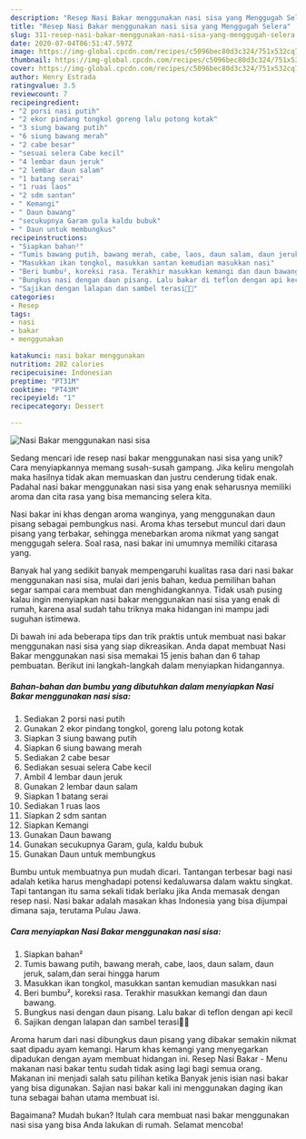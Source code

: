 ```yaml
---
description: "Resep Nasi Bakar menggunakan nasi sisa yang Menggugah Selera"
title: "Resep Nasi Bakar menggunakan nasi sisa yang Menggugah Selera"
slug: 311-resep-nasi-bakar-menggunakan-nasi-sisa-yang-menggugah-selera
date: 2020-07-04T06:51:47.597Z
image: https://img-global.cpcdn.com/recipes/c5096bec80d3c324/751x532cq70/nasi-bakar-menggunakan-nasi-sisa-foto-resep-utama.jpg
thumbnail: https://img-global.cpcdn.com/recipes/c5096bec80d3c324/751x532cq70/nasi-bakar-menggunakan-nasi-sisa-foto-resep-utama.jpg
cover: https://img-global.cpcdn.com/recipes/c5096bec80d3c324/751x532cq70/nasi-bakar-menggunakan-nasi-sisa-foto-resep-utama.jpg
author: Henry Estrada
ratingvalue: 3.5
reviewcount: 7
recipeingredient:
- "2 porsi nasi putih"
- "2 ekor pindang tongkol goreng lalu potong kotak"
- "3 siung bawang putih"
- "6 siung bawang merah"
- "2 cabe besar"
- "sesuai selera Cabe kecil"
- "4 lembar daun jeruk"
- "2 lembar daun salam"
- "1 batang serai"
- "1 ruas laos"
- "2 sdm santan"
- " Kemangi"
- " Daun bawang"
- "secukupnya Garam gula kaldu bubuk"
- " Daun untuk membungkus"
recipeinstructions:
- "Siapkan bahan²"
- "Tumis bawang putih, bawang merah, cabe, laos, daun salam, daun jeruk, salam,dan serai hingga harum"
- "Masukkan ikan tongkol, masukkan santan kemudian masukkan nasi"
- "Beri bumbu², koreksi rasa. Terakhir masukkan kemangi dan daun bawang."
- "Bungkus nasi dengan daun pisang. Lalu bakar di teflon dengan api kecil"
- "Sajikan dengan lalapan dan sambel terasi🤤🤤"
categories:
- Resep
tags:
- nasi
- bakar
- menggunakan

katakunci: nasi bakar menggunakan 
nutrition: 202 calories
recipecuisine: Indonesian
preptime: "PT31M"
cooktime: "PT43M"
recipeyield: "1"
recipecategory: Dessert

---
```



![Nasi Bakar menggunakan nasi sisa](https://img-global.cpcdn.com/recipes/c5096bec80d3c324/751x532cq70/nasi-bakar-menggunakan-nasi-sisa-foto-resep-utama.jpg)

Sedang mencari ide resep nasi bakar menggunakan nasi sisa yang unik? Cara menyiapkannya memang susah-susah gampang. Jika keliru mengolah maka hasilnya tidak akan memuaskan dan justru cenderung tidak enak. Padahal nasi bakar menggunakan nasi sisa yang enak seharusnya memiliki aroma dan cita rasa yang bisa memancing selera kita.

Nasi bakar ini khas dengan aroma wanginya, yang menggunakan daun pisang sebagai pembungkus nasi. Aroma khas tersebut muncul dari daun pisang yang terbakar, sehingga menebarkan aroma nikmat yang sangat menggugah selera. Soal rasa, nasi bakar ini umumnya memiliki citarasa yang.

Banyak hal yang sedikit banyak mempengaruhi kualitas rasa dari nasi bakar menggunakan nasi sisa, mulai dari jenis bahan, kedua pemilihan bahan segar sampai cara membuat dan menghidangkannya. Tidak usah pusing kalau ingin menyiapkan nasi bakar menggunakan nasi sisa yang enak di rumah, karena asal sudah tahu triknya maka hidangan ini mampu jadi suguhan istimewa.


Di bawah ini ada beberapa tips dan trik praktis untuk membuat nasi bakar menggunakan nasi sisa yang siap dikreasikan. Anda dapat membuat Nasi Bakar menggunakan nasi sisa memakai 15 jenis bahan dan 6 tahap pembuatan. Berikut ini langkah-langkah dalam menyiapkan hidangannya.

<!--inarticleads1-->

##### Bahan-bahan dan bumbu yang dibutuhkan dalam menyiapkan Nasi Bakar menggunakan nasi sisa:

1. Sediakan 2 porsi nasi putih
1. Gunakan 2 ekor pindang tongkol, goreng lalu potong kotak
1. Siapkan 3 siung bawang putih
1. Siapkan 6 siung bawang merah
1. Sediakan 2 cabe besar
1. Sediakan sesuai selera Cabe kecil
1. Ambil 4 lembar daun jeruk
1. Gunakan 2 lembar daun salam
1. Siapkan 1 batang serai
1. Sediakan 1 ruas laos
1. Siapkan 2 sdm santan
1. Siapkan  Kemangi
1. Gunakan  Daun bawang
1. Gunakan secukupnya Garam, gula, kaldu bubuk
1. Gunakan  Daun untuk membungkus


Bumbu untuk membuatnya pun mudah dicari. Tantangan terbesar bagi nasi adalah ketika harus menghadapi potensi kedaluwarsa dalam waktu singkat. Tapi tantangan itu sama sekali tidak berlaku jika Anda memasak dengan resep nasi. Nasi bakar adalah masakan khas Indonesia yang bisa dijumpai dimana saja, terutama Pulau Jawa. 

<!--inarticleads2-->

##### Cara menyiapkan Nasi Bakar menggunakan nasi sisa:

1. Siapkan bahan²
1. Tumis bawang putih, bawang merah, cabe, laos, daun salam, daun jeruk, salam,dan serai hingga harum
1. Masukkan ikan tongkol, masukkan santan kemudian masukkan nasi
1. Beri bumbu², koreksi rasa. Terakhir masukkan kemangi dan daun bawang.
1. Bungkus nasi dengan daun pisang. Lalu bakar di teflon dengan api kecil
1. Sajikan dengan lalapan dan sambel terasi🤤🤤


Aroma harum dari nasi dibungkus daun pisang yang dibakar semakin nikmat saat dipadu ayam kemangi. Harum khas kemangi yang menyegarkan dipadukan dengan ayam membuat hidangan ini. Resep Nasi Bakar - Menu makanan nasi bakar tentu sudah tidak asing lagi bagi semua orang. Makanan ini menjadi salah satu pilihan ketika Banyak jenis isian nasi bakar yang bisa digunakan. Sajian nasi bakar kali ini menggunakan daging ikan tuna sebagai bahan utama membuat isi. 

Bagaimana? Mudah bukan? Itulah cara membuat nasi bakar menggunakan nasi sisa yang bisa Anda lakukan di rumah. Selamat mencoba!
